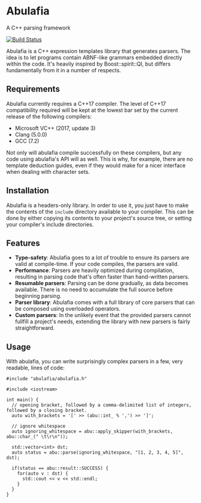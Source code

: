 # Abulafia
A C++ parsing framework

[![Build Status](https://travis-ci.org/FrancoisChabot/abulafia.svg?branch=master)](https://travis-ci.org/FrancoisChabot/abulafia)

Abulafia is a C++ expression templates library that generates parsers. The idea is to let programs contain ABNF-like grammars embedded directly within the code. It's heavily inspired by Boost::spirit::QI, but differs fundamentally from it in a number of respects.

## Requirements

Abulafia currently requires a C++17 compiler. The level of C++17 compatibility required will be kept at the lowest bar set by the current release of the following compilers:

- Microsoft VC++ (2017, update 3)
- Clang (5.0.0)
- GCC (7.2)

Not only will abulafia compile successfully on these compilers, but any code using abulafia's API will as well. This is why, for example, there are no template deduction guides, even if they would make for a nicer interface when dealing with character sets.

## Installation

Abulafia is a headers-only library. In order to use it, you just have to make the contents of the `include` directory available to your compiler. This can be done by either copying its contents to your project's source tree, or setting your compiler's include directories.

## Features

- **Type-safety**: Abulafia goes to a lot of trouble to ensure its parsers are valid at compile-time. If your code compiles, the parsers are valid.
- **Performance**: Parsers are heavily optimized during compilation, resulting in parsing code that's often faster than hand-written parsers.
- **Resumable parsers**: Parsing can be done gradually, as data becomes available. There is no need to accumulate the full source before beginning parsing. 
- **Parser library**: Abulafia comes with a full library of core parsers that can be composed using overloaded operators. 
- **Custom parsers**: In the unlikely event that the provided parsers cannot fullfill a project's needs, extending the library with new parsers is fairly straightforward.


## Usage

With abulafia, you can write surprisingly complex parsers in a few, very readable, lines of code:

    #include "abulafia/abulafia.h"

    #include <iostream>

    int main() {
      // opening bracket, followed by a comma-delimited list of integers, followed by a closing bracket.
      auto with_brackets = '[' >> (abu::int_ % ',') >> ']';
      
      // ignore whitespace
      auto ignoring_whitespace = abu::apply_skipper(with_brackets, abu::char_(" \t\r\n"));

      std::vector<int> dst;
      auto status = abu::parse(ignoring_whitespace, "[1, 2, 3, 4, 5]", dst);

      if(status == abu::result::SUCCESS) {
        for(auto v : dst) {
          std::cout << v << std::endl;
        }
      }
    }
